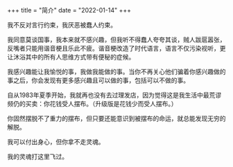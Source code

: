 +++
title = "简介"
date = "2022-01-14"
+++

我不反对言行约束，我厌恶被蠢人约束。

我同意莫谈国事，我本来就不感兴趣，但我听不得蠢人夸夸其谈，贼人跋扈嚣张，反嘴者只能用谐音梗且乐此不疲。谐音梗改造了时代语言，语言不仅污染视听，更让沐浴其中的所有人思维方式带有便秘的症候。

我感兴趣能让我愉悦的事，我做我能做的事。当你不再关心他们骗着你感兴趣做的事之后，你会发现有更多感兴趣且可以做的事，包括可以不做的事。

自从1983年夏季开始，我就再也没有去过理发店，因为觉得这是我生活中最荒谬频仍的买卖：你花钱受人摆布。（升级版是花钱少而受人摆布。）

你固然摆脱不了重力的摆布，但只要还能意识到被摆布的命运，就总能发现无穷的解脱。

我可以付出身心，但你拿不走灵魂。

我的灵魂打这里飞过。